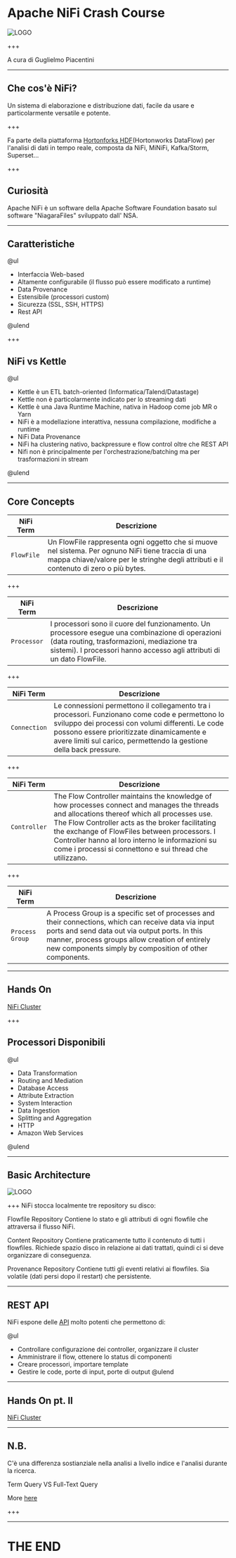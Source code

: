 # Apache NiFi Crash Course

![LOGO](https://solace.com/wp-content/uploads/2017/05/nifi.jpg)

+++

A cura di Guglielmo Piacentini

---

## Che cos'è NiFi?

Un sistema di elaborazione e distribuzione dati, facile da usare e particolarmente versatile e potente. 

+++

Fa parte della piattaforma [Hortonforks HDF](https://it.hortonworks.com/products/data-platforms/hdf/)(Hortonworks DataFlow) per l'analisi di dati in tempo reale, composta da NiFi, MiNiFi, Kafka/Storm, Superset...  

+++

## Curiosità

Apache NiFi è un software della Apache Software Foundation basato sul software "NiagaraFiles" sviluppato dall' NSA.

---

## Caratteristiche

@ul

- Interfaccia Web-based
- Altamente configurabile (il flusso può essere modificato a runtime)
- Data Provenance 
- Estensibile (processori custom)
- Sicurezza (SSL, SSH, HTTPS)
- Rest API

@ulend

+++

## NiFi vs Kettle

@ul

- Kettle è un ETL batch-oriented (Informatica/Talend/Datastage)
- Kettle non è particolarmente indicato per lo streaming dati
- Kettle è una Java Runtime Machine, nativa in Hadoop come job MR o Yarn 
- NiFi è a modellazione interattiva, nessuna compilazione, modifiche a runtime
- NiFi Data Provenance
- NiFi ha clustering nativo, backpressure e flow control oltre che REST API
- Nifi non è principalmente per l'orchestrazione/batching ma per trasformazioni in stream

@ulend

---

## Core Concepts

| NiFi Term | Descrizione |
| --- | --- |
| `FlowFile` | Un FlowFile rappresenta ogni oggetto che si muove nel sistema. Per ognuno NiFi tiene traccia di una mappa chiave/valore per le stringhe degli attributi e il contenuto di zero o più bytes.|

+++

| NiFi Term | Descrizione |
| --- | --- |
| `Processor` | I processori sono il cuore del funzionamento. Un processore esegue una combinazione di operazioni (data routing, trasformazioni, mediazione tra sistemi). I processori hanno accesso agli attributi di un dato FlowFile.|

+++

| NiFi Term | Descrizione |
| --- | --- |
| `Connection` | Le connessioni permettono il collegamento tra i processori. Funzionano come code e permettono lo sviluppo dei processi con volumi differenti. Le code possono essere prioritizzate dinamicamente e avere limiti sul carico, permettendo la gestione della back pressure.|

+++

| NiFi Term | Descrizione |
| --- | --- |
| `Controller` | The Flow Controller maintains the knowledge of how processes connect and manages the threads and allocations thereof which all processes use. The Flow Controller acts as the broker facilitating the exchange of FlowFiles between processors. I Controller hanno al loro interno le informazioni su come i processi si connettono e sui thread che utilizzano.|

+++

| NiFi Term | Descrizione |
| --- | --- |
| `Process Group` | A Process Group is a specific set of processes and their connections, which can receive data via input ports and send data out via output ports. In this manner, process groups allow creation of entirely new components simply by composition of other components. |

---

## Hands On
[NiFi Cluster](http://10.121.172.33:32770/nifi/)

+++

## Processori Disponibili

@ul

- Data Transformation
- Routing and Mediation
- Database Access
- Attribute Extraction
- System Interaction
- Data Ingestion
- Splitting and Aggregation
- HTTP
- Amazon Web Services

@ulend

---

## Basic Architecture

![LOGO](https://www.tutorialspoint.com/apache_nifi/images/apache_web_server.jpg)

+++
NiFi stocca localmente tre repository su disco:

Flowfile Repository
Contiene lo stato e gli attributi di ogni flowfile che attraversa il flusso NiFi.

Content Repository
Contiene praticamente tutto il contenuto di tutti i flowfiles. Richiede spazio disco in relazione ai dati trattati, quindi ci si deve organizzare di conseguenza.

Provenance Repository
Contiene tutti gli eventi relativi ai flowfiles. Sia volatile (dati persi dopo il restart) che persistente.

---

## REST API
NiFi espone delle [API](https://nifi.apache.org/docs/nifi-docs/rest-api/index.html) molto potenti che permettono di:

@ul
- Controllare configurazione dei controller, organizzare il cluster
- Amministrare il flow, ottenere lo status di componenti
- Creare processori, importare template 
- Gestire le code, porte di input, porte di output
@ulend

---

## Hands On pt. II

[NiFi Cluster](http://10.121.172.33:32770/nifi/)

---

## N.B. 
C'è una differenza sostianziale nella analisi a livello indice e l'analisi durante la ricerca.

Term Query VS Full-Text Query

More [here](https://madewithlove.be/basic-understanding-of-text-search/)

+++

---

# THE END

